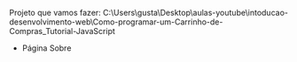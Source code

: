 Projeto que vamos fazer:
C:\Users\gusta\Desktop\aulas-youtube\intoducao-desenvolvimento-web\Como-programar-um-Carrinho-de-Compras_Tutorial-JavaScript

- Página Sobre
